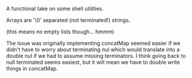 A functional take on some shell utilities.

Arrays are '\0' separated (not terminated!) strings.

(this means no empty lists though... hmmm)

The issue was originally implementing concatMap seemed easier if we didn't have
to worry about terminating nul which would translate into a double nul if we
had to assume missing terminators. I think going back to null terminated
seems easiest, but it will mean we have to double write things in concatMap.
